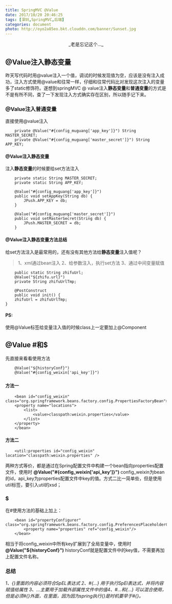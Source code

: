 ```yaml
---
title: SpringMVC @Value
date: 2017/10/20 20:46:25
tags: [深圳,SpringMVC,后端]
categories: document
photo: http://oyo2a85eo.bkt.clouddn.com/banner/Sunset.jpg
---
```

<center>_老是忘记这个..._</center>
<!-- more -->

## @Value注入静态变量
昨天写代码时用@value注入一个值，调试的时候发现值为空，应该是没有注入成功，注入方式使用@value和往常一样，仔细和往常代码比对发现这次注入的变量多了static修饰符。遂想到springMVC @ value注入**静态变量**和**普通变量**的方式是不是有所不同，查了一下发现注入方式确实存在区别，所以随手记下来。

### @Value注入普通变量

直接使用@value注入
```
    private @Value("#{config_muguang['app_key']}") String MASTER_SECRET;
    private @Value("#{config_muguang['master_secret']}") String APP_KEY;
```

#### @Value注入静态变量

注入**静态变量**的时候要给set方法注入
```
    private static String MASTER_SECRET;
    private static String APP_KEY;

    @Value("#{config_muguang['app_key']}")
    public void setAppKey(String db) {
        JPush.APP_KEY = db;
    }

    @Value("#{config_muguang['master_secret']}")
    public void setMasterSecret(String db) {
        JPush.MASTER_SECRET = db;
    }
```

#### @Value注入静态变量方法总结
给set方法注入是最常用的，还有没有其他方法给**静态变量**注入值呢？

>1、xml通过bean注入
>2、给参数注入，执行set方法
>3、通过中间变量赋值

```
    public static String zhifuUrl;
    @Value("${zhifu.url}")
    private String zhifuUrlTmp;

    @PostConstruct
    public void init() {
    zhifuUrl = zhifuUrlTmp;
}
```

#### PS:
使用@Value标签给变量注入值的时候class上一定要加上@Component

## @Value #和$
先直接来看看使用方法
```
    @Value("${historyConf}")
    @Value("#{config_weixin['api_key']}")
```

### #
#### 方法一
```
    <bean id="config_weixin" class="org.springframework.beans.factory.config.PropertiesFactoryBean">
    <property name="locations">
        <list>
            <value>classpath:weixin.properties</value>
        </list>
    </property>
    </bean>
```

#### 方法二
```
    <util:properties id="config_weixin" location="classpath:weixin.properties" />
```
两种方式等价，都是通过在Spring配置文件中构建一个bean指向properties配置文件，使用时
**@Value("#{config_weixin['api_key']}")** config_weixin为bean的id，api_key为properties配置文件中key的值。方式二比一简单些，但是使用util标签，要引入util的xsd；

### $
在#使用方法的基础上加上：
```
    <bean id="propertyConfigurer" class="org.springframework.beans.factory.config.PreferencesPlaceholderConfigurer">
        <property name="properties" ref="config_weixin"/>
    </bean>
```
相当于将config_weixin中所有key扩展到了全局变量中，使用时 **@Value("${historyConf}")** historyConf就是配置文件中的key值，不需要再加上配置文件名称。

### 总结
_1、{}里面的内容必须符合SpEL表达式
2、\#{…} 用于执行SpEl表达式，并将内容赋值给属性
3、${…} 主要用于加载外部属性文件中的值
4、\#{…} 和${…} 可以混合使用，但是必须#{}外面，${}在里面，因为因为spring执行${}是时机要早于#{}。_
